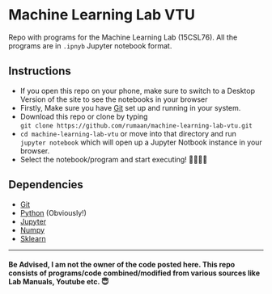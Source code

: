 # Machine Learning Lab VTU
Repo with programs for the Machine Learning Lab (15CSL76). All the programs are in `.ipnyb` Jupyter notebook format.

## Instructions
- If you open this repo on your phone, make sure to switch to a Desktop Version of the site to see the notebooks in your browser
- Firstly, Make sure you have [Git](https://git-scm.com) set up and running in your system.
- Download this repo or clone by typing <br>
  `git clone https://github.com/rumaan/machine-learning-lab-vtu.git`
- `cd machine-learning-lab-vtu` or move into that directory and run `jupyter notebook` which will open up a Jupyter Notbook instance in your browser.
- Select the notebook/program and start executing! 👨‍💻👩‍💻

## Dependencies
- [Git](https://git-scm.com)
- [Python](https://www.python.org) (Obviously!)
- [Jupyter](http://jupyter.org)
- [Numpy](http://www.numpy.org)
- [Sklearn](http://scikit-learn.org/stable/)

---

#### Be Advised, I am not the owner of the code posted here. This repo consists of programs/code combined/modified from various sources like Lab Manuals, Youtube etc. 😇
